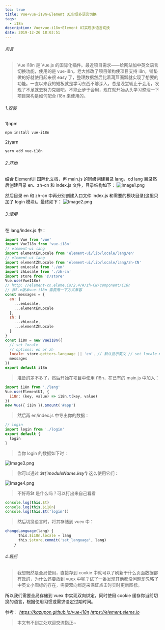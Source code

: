 ```yaml
---
toc: true
title: Vue+vue-i18n+Element UI实现多语言切换
tags:
  - i18n
description: Vue+vue-i18n+Element UI实现多语言切换
date: 2019-12-26 18:03:51
---
```


###### 前言

> Vue I18n 是 Vue.js 的国际化插件。最近项目需求——给网站加中英文语言切换功能，使用的是 vue-i8n。老大修改了项目架构使项目支持 i8n，铺垫做的好就使用起来很 easy 了，整理数据然后比着葫芦画瓢就实现了想要的功能。一直以来我的短板就是学习东西不够深入，总是浅尝辄止于会用，发现了不足就去努力克服吧。不能止步于会用，现在就开始从头学习整理一下项目架构是如何配合 i18n 来使用的。

###### 1.安装

1)npm

```Bash
npm install vue-i18n
```

2)yarn

```bash
yarn add vue-i18n
```

###### 2.开始

<!--more-->

结合 ElementUI 国际化文档，再 main.js 的同级创建目录 lang，cd lang 目录然后创建目录 en、zh-cn 和 index.js 文件，目录结构如下：
![Image1.png](Image1.png)

然后目录 en 和 zh-cn 中再分别创建入口文件 index.js 和需要的模块目录(这里只加了 login 模块)。最终如下：
![Image2.png](Image2.png)

###### 3.使用

在 lang/index.js 中：

```js
import Vue from 'vue'
import VueI18n from 'vue-i18n'
// element-ui lang
import elementEnLocale from 'element-ui/lib/locale/lang/en'
// element-ui lang
import elementZhLocale from 'element-ui/lib/locale/lang/zh-CN'
import enLocale from './en'
import zhLocale from './zh-cn'
import store from '@/store'
Vue.use(VueI18n)
// http: //element-cn.eleme.io/2.4/#/zh-CN/component/i18n
// 非5.x版本vue-i18n 需要用一下方式兼容
const messages = {
  en: {
    ...enLocale,
    ...elementEnLocale
  },
  zh: {
    ...zhLocale,
    ...elementZhLocale
  }
}
const i18n = new VueI18n({
  // set locale
  // options: en or zh
  locale: store.getters.language || 'en', // 默认显示英文 // set locale messages
  messages
})
export default i18n
```

> 准备的差不多了，然后开始在项目中使用 i18n，在已有的 main.js 中加入：

```js
import i18n from './lang'
Vue.use(ElementUI, {
  i18n: (key, value) => i18n.t(key, value)
})
new Vue({ i18n }).$mount('#app')
```

> 然后再 en/index.js 中导出你的数据：

```js
// login
import login from './login'
export default {
  login
}
```

> 当你 login 的数据如下时：

![Image3.png](Image3.png)

> 你可以通过 **_\$t('moduleName.key')_** 这么使用它们：

![Image4.png](Image4.png)

> 不好奇\$t 是什么吗？可以打出来自己看看

```js
console.log(this.$t)
console.log(this.$i18n)
console.log(this.$t('login'))
```

> 然后切换语言时，将其存储到 vuex 中：

```js
changeLanguage(lang) {
      this.$i18n.locale = lang
      this.$store.commit('set_language', lang)
    }
```

###### 4.最后

> 我想既然是全局使用，直接存到 cookie 中就可以了刷新干什么页面数据都有效的，为什么还要放到 vuex 中呢？试了一番发现其他都没问题却忽略了中英文小图标的存在，需要双向绑定来保证点击时实时更新图标。

所以我们需要全局存储到 vuex 中实现双向绑定，同时使用 cookie 缓存你当前切换的语言，根据使用习惯或需求设定过期时间。

参考：
_https://kazupon.github.io/vue-i18n
https://element.eleme.io_

> 本文有不到之处欢迎交流指正~
